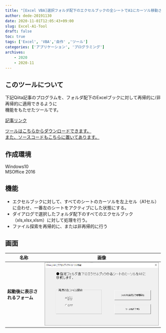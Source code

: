 ```yaml
---
title: "[Excel VBA]選択フォルダ配下のエクセルブックの全シートでA1にカーソル移動させるツールを作成した"
author: dede-20191130
date: 2020-11-01T12:05:43+09:00
slug: Excel-A1-Tool
draft: false
toc: true
tags: ['Excel', 'VBA','自作' ,'ツール']
categories: ['アプリケーション', 'プログラミング']
archives:
    - 2020
    - 2020-11
---
```


## このツールについて
下記Qiita記事のプログラムを、フォルダ配下のExcelブックに対して再帰的に/非再帰的に適用できるように  
機能をもたせたツールです。  

[<u>記事リンク</u>](https://qiita.com/dede-20191130/items/1fef61cd238e7b724dc1#3-1%E3%82%A8%E3%82%AF%E3%82%BB%E3%83%AB%E3%83%96%E3%83%83%E3%82%AF%E3%81%AE%E4%BD%93%E8%A3%81%E3%82%92%E6%95%B4%E3%81%88%E3%82%8B%E3%83%97%E3%83%AD%E3%82%B0%E3%83%A9%E3%83%A0)

[<u>ツールはこちらからダウンロードできます。  
また、ソースコードもこちらに置いてあります。</u>](https://github.com/dede-20191130/My_VBA_Tools/tree/master/%E3%81%9D%E3%81%AE%E4%BB%96%E3%83%84%E3%83%BC%E3%83%AB/Other_0001_%E3%82%A8%E3%82%AF%E3%82%BB%E3%83%AB%E3%83%96%E3%83%83%E3%82%AFA1%E3%82%AB%E3%83%BC%E3%82%BD%E3%83%AB%E7%A7%BB%E5%8B%95)


## 作成環境
Windows10  
MSOffice 2016

## 機能
- エクセルブックに対して、すべてのシートのカーソルを左上セル（A1セル）に合わせ、一番左のシートをアクティブにした状態にする。  
- ダイアログで選択したフォルダ配下のすべてのエクセルブック（xls,xlsx,xlsm）に対して処理を行う。  
- ファイル探索を再帰的に、または非再帰的に行う

## 画面

|名称|画像|
|--|--|
|**起動後に表示されるフォーム**|![エクスポート画面](./image01.png)|


